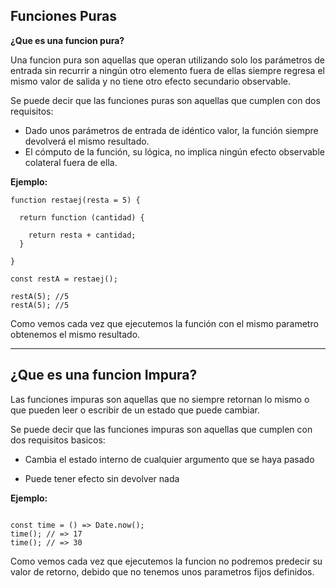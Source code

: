 ## Funciones Puras

**¿Que es una funcion pura?**


 Una funcion pura son aquellas que operan utilizando solo los parámetros de entrada sin recurrir a ningún otro elemento fuera de ellas siempre regresa el mismo valor de salida y no tiene otro efecto secundario observable.

Se puede decir que las funciones puras son aquellas que cumplen con dos requisitos:

* Dado unos parámetros de entrada de idéntico valor, la función siempre devolverá el mismo resultado.
* El cómputo de la función, su lógica, no implica ningún efecto observable colateral fuera de ella.

**Ejemplo:**
```
function restaej(resta = 5) {

  return function (cantidad) {

    return resta + cantidad;
  }

}

const restA = restaej();

restA(5); //5
restA(5); //5
```

Como vemos cada vez que ejecutemos la función con el mismo parametro obtenemos el mismo resultado.

---
## ¿Que es una funcion Impura?

Las funciones impuras son aquellas que no siempre retornan lo mismo o que pueden leer o escribir de un estado que puede cambiar.


Se puede decir que las funciones impuras son aquellas que cumplen con dos requisitos basicos:

* Cambia el estado interno de cualquier argumento que se haya pasado

* Puede tener efecto sin devolver nada

**Ejemplo:**

```

const time = () => Date.now();
time(); // => 17
time(); // => 30
```
Como vemos cada vez que ejecutemos la funcion no podremos predecir su valor de retorno, debido que no tenemos unos parametros fijos definidos.
 
